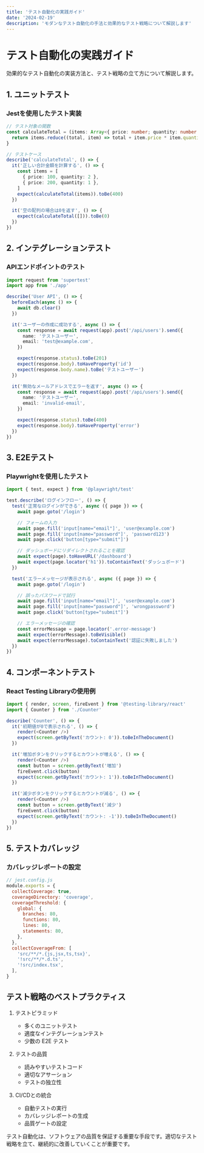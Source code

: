 ```yaml
---
title: 'テスト自動化の実践ガイド'
date: '2024-02-19'
description: 'モダンなテスト自動化の手法と効果的なテスト戦略について解説します'
---
```


# テスト自動化の実践ガイド

効果的なテスト自動化の実装方法と、テスト戦略の立て方について解説します。

## 1. ユニットテスト

### Jestを使用したテスト実装

```typescript
// テスト対象の関数
const calculateTotal = (items: Array<{ price: number; quantity: number }>) => {
  return items.reduce((total, item) => total + item.price * item.quantity, 0)
}

// テストケース
describe('calculateTotal', () => {
  it('正しい合計金額を計算する', () => {
    const items = [
      { price: 100, quantity: 2 },
      { price: 200, quantity: 1 },
    ]
    expect(calculateTotal(items)).toBe(400)
  })

  it('空の配列の場合は0を返す', () => {
    expect(calculateTotal([])).toBe(0)
  })
})
```

## 2. インテグレーションテスト

### APIエンドポイントのテスト

```typescript
import request from 'supertest'
import app from './app'

describe('User API', () => {
  beforeEach(async () => {
    await db.clear()
  })

  it('ユーザーの作成に成功する', async () => {
    const response = await request(app).post('/api/users').send({
      name: 'テストユーザー',
      email: 'test@example.com',
    })

    expect(response.status).toBe(201)
    expect(response.body).toHaveProperty('id')
    expect(response.body.name).toBe('テストユーザー')
  })

  it('無効なメールアドレスでエラーを返す', async () => {
    const response = await request(app).post('/api/users').send({
      name: 'テストユーザー',
      email: 'invalid-email',
    })

    expect(response.status).toBe(400)
    expect(response.body).toHaveProperty('error')
  })
})
```

## 3. E2Eテスト

### Playwrightを使用したテスト

```typescript
import { test, expect } from '@playwright/test'

test.describe('ログインフロー', () => {
  test('正常なログインができる', async ({ page }) => {
    await page.goto('/login')

    // フォームの入力
    await page.fill('input[name="email"]', 'user@example.com')
    await page.fill('input[name="password"]', 'password123')
    await page.click('button[type="submit"]')

    // ダッシュボードにリダイレクトされることを確認
    await expect(page).toHaveURL('/dashboard')
    await expect(page.locator('h1')).toContainText('ダッシュボード')
  })

  test('エラーメッセージが表示される', async ({ page }) => {
    await page.goto('/login')

    // 誤ったパスワードで試行
    await page.fill('input[name="email"]', 'user@example.com')
    await page.fill('input[name="password"]', 'wrongpassword')
    await page.click('button[type="submit"]')

    // エラーメッセージの確認
    const errorMessage = page.locator('.error-message')
    await expect(errorMessage).toBeVisible()
    await expect(errorMessage).toContainText('認証に失敗しました')
  })
})
```

## 4. コンポーネントテスト

### React Testing Libraryの使用例

```typescript
import { render, screen, fireEvent } from '@testing-library/react'
import { Counter } from './Counter'

describe('Counter', () => {
  it('初期値が0で表示される', () => {
    render(<Counter />)
    expect(screen.getByText('カウント: 0')).toBeInTheDocument()
  })

  it('増加ボタンをクリックするとカウントが増える', () => {
    render(<Counter />)
    const button = screen.getByText('増加')
    fireEvent.click(button)
    expect(screen.getByText('カウント: 1')).toBeInTheDocument()
  })

  it('減少ボタンをクリックするとカウントが減る', () => {
    render(<Counter />)
    const button = screen.getByText('減少')
    fireEvent.click(button)
    expect(screen.getByText('カウント: -1')).toBeInTheDocument()
  })
})
```

## 5. テストカバレッジ

### カバレッジレポートの設定

```javascript
// jest.config.js
module.exports = {
  collectCoverage: true,
  coverageDirectory: 'coverage',
  coverageThreshold: {
    global: {
      branches: 80,
      functions: 80,
      lines: 80,
      statements: 80,
    },
  },
  collectCoverageFrom: [
    'src/**/*.{js,jsx,ts,tsx}',
    '!src/**/*.d.ts',
    '!src/index.tsx',
  ],
}
```

## テスト戦略のベストプラクティス

1. テストピラミッド

   - 多くのユニットテスト
   - 適度なインテグレーションテスト
   - 少数の E2E テスト

2. テストの品質

   - 読みやすいテストコード
   - 適切なアサーション
   - テストの独立性

3. CI/CDとの統合
   - 自動テストの実行
   - カバレッジレポートの生成
   - 品質ゲートの設定

テスト自動化は、ソフトウェアの品質を保証する重要な手段です。適切なテスト戦略を立て、継続的に改善していくことが重要です。
